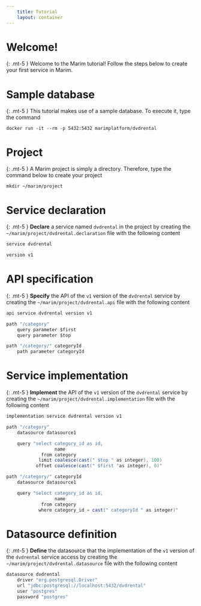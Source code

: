 ```yaml
---
    title: Tutorial
    layout: container    
---
```

# Welcome!
{: .mt-5 }
Welcome to the Marim tutorial! Follow the steps below to create your first service in Marim.

# Sample database
{: .mt-5 }
This tutorial makes use of a sample database. To execute it, type the command

```shell
docker run -it --rm -p 5432:5432 marimplatform/dvdrental
```

# Project
{: .mt-5 }
A Marim project is simply a directory. Therefore, type the command below to create your project

```shell
mkdir ~/marim/project
```

# Service declaration
{: .mt-5 }
**Declare** a service named `dvdrental` in the project by creating the `~/marim/project/dvdrental.declaration` file with the following content

```java
service dvdrental

version v1
```

# API specification
{: .mt-5 }
**Specify** the API of the `v1` version of the `dvdrental` service by creating the `~/marim/project/dvdrental.api` file with the following content

```java
api service dvdrental version v1

path "/category"
	query parameter $first
	query parameter $top

path "/category/" categoryId
	path parameter categoryId	
```

# Service implementation
{: .mt-5 }
**Implement** the API of the `v1` version of the `dvdrental` service by creating the `~/marim/project/dvdrental.implementation` file with the following content

```java
implementation service dvdrental version v1

path "/category"
	datasource datasource1

	query "select category_id as id, 
	              name 
	         from category
	        limit coalesce(cast(" $top " as integer), 100) 
	       offset coalesce(cast(" $first "as integer), 0)"

path "/category/" categoryId
	datasource datasource1

	query "select category_id as id, 
	              name 
             from category
            where category_id = cast(" categoryId " as integer)"
```

# Datasource definition
{: .mt-5 }
**Define** the datasource that the implementation of the `v1` version of the `dvdrental` service access by creating the `~/marim/project/dvdrental.datasource` file with the following content

```java
datasource dvdrental
	driver "org.postgresql.Driver"
	url "jdbc:postgresql://localhost:5432/dvdrental"
	user "postgres"
	password "postgres"
```